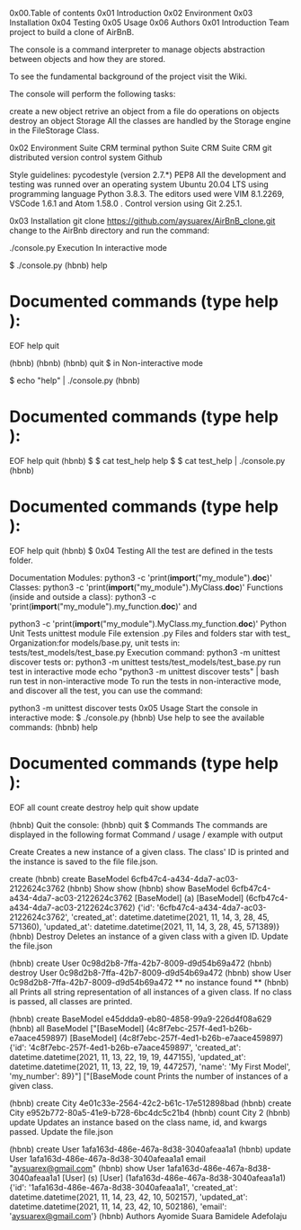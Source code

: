 0x00.Table of contents
0x01 Introduction
0x02 Environment
0x03 Installation
0x04 Testing
0x05 Usage
0x06 Authors
0x01 Introduction
Team project to build a clone of AirBnB.

The console is a command interpreter to manage objects abstraction between objects and how they are stored.

To see the fundamental background of the project visit the Wiki.

The console will perform the following tasks:

create a new object
retrive an object from a file
do operations on objects
destroy an object
Storage
All the classes are handled by the Storage engine in the FileStorage Class.

0x02 Environment
Suite CRM terminal python Suite CRM Suite CRM git distributed version control system Github

Style guidelines:
pycodestyle (version 2.7.*)
PEP8
All the development and testing was runned over an operating system Ubuntu 20.04 LTS using programming language Python 3.8.3. The editors used were VIM 8.1.2269, VSCode 1.6.1 and Atom 1.58.0 . Control version using Git 2.25.1.

0x03 Installation
git clone https://github.com/aysuarex/AirBnB_clone.git
change to the AirBnb directory and run the command:

 ./console.py
Execution
In interactive mode

$ ./console.py
(hbnb) help

Documented commands (type help <topic>):
========================================
EOF  help  quit

(hbnb)
(hbnb)
(hbnb) quit
$
in Non-interactive mode

$ echo "help" | ./console.py
(hbnb)

Documented commands (type help <topic>):
========================================
EOF  help  quit
(hbnb)
$
$ cat test_help
help
$
$ cat test_help | ./console.py
(hbnb)

Documented commands (type help <topic>):
========================================
EOF  help  quit
(hbnb)
$
0x04 Testing
All the test are defined in the tests folder.

Documentation
Modules:
python3 -c 'print(__import__("my_module").__doc__)'
Classes:
python3 -c 'print(__import__("my_module").MyClass.__doc__)'
Functions (inside and outside a class):
python3 -c 'print(__import__("my_module").my_function.__doc__)'
and

python3 -c 'print(__import__("my_module").MyClass.my_function.__doc__)'
Python Unit Tests
unittest module
File extension .py
Files and folders star with test_
Organization:for models/base.py, unit tests in: tests/test_models/test_base.py
Execution command: python3 -m unittest discover tests
or: python3 -m unittest tests/test_models/test_base.py
run test in interactive mode
echo "python3 -m unittest discover tests" | bash
run test in non-interactive mode
To run the tests in non-interactive mode, and discover all the test, you can use the command:

python3 -m unittest discover tests
0x05 Usage
Start the console in interactive mode:
$ ./console.py
(hbnb)
Use help to see the available commands:
(hbnb) help

Documented commands (type help <topic>):
========================================
EOF  all  count  create  destroy  help  quit  show  update

(hbnb)
Quit the console:
(hbnb) quit
$
Commands
The commands are displayed in the following format Command / usage / example with output

Create
Creates a new instance of a given class. The class' ID is printed and the instance is saved to the file file.json.

create <class>
(hbnb) create BaseModel
6cfb47c4-a434-4da7-ac03-2122624c3762
(hbnb)
Show
show <class> <id>
(hbnb) show BaseModel 6cfb47c4-a434-4da7-ac03-2122624c3762
[BaseModel] (a) [BaseModel] (6cfb47c4-a434-4da7-ac03-2122624c3762) {'id': '6cfb47c4-a434-4da7-ac03-2122624c3762', 'created_at': datetime.datetime(2021, 11, 14, 3, 28, 45, 571360), 'updated_at': datetime.datetime(2021, 11, 14, 3, 28, 45, 571389)}
(hbnb)
Destroy
Deletes an instance of a given class with a given ID. Update the file.json

(hbnb) create User
0c98d2b8-7ffa-42b7-8009-d9d54b69a472
(hbnb) destroy User 0c98d2b8-7ffa-42b7-8009-d9d54b69a472
(hbnb) show User 0c98d2b8-7ffa-42b7-8009-d9d54b69a472
** no instance found **
(hbnb)
all
Prints all string representation of all instances of a given class. If no class is passed, all classes are printed.

(hbnb) create BaseModel
e45ddda9-eb80-4858-99a9-226d4f08a629
(hbnb) all BaseModel
["[BaseModel] (4c8f7ebc-257f-4ed1-b26b-e7aace459897) [BaseModel] (4c8f7ebc-257f-4ed1-b26b-e7aace459897) {'id': '4c8f7ebc-257f-4ed1-b26b-e7aace459897', 'created_at': datetime.datetime(2021, 11, 13, 22, 19, 19, 447155), 'updated_at': datetime.datetime(2021, 11, 13, 22, 19, 19, 447257), 'name': 'My First Model', 'my_number': 89}"]
["[BaseMode
count
Prints the number of instances of a given class.

(hbnb) create City
4e01c33e-2564-42c2-b61c-17e512898bad
(hbnb) create City
e952b772-80a5-41e9-b728-6bc4dc5c21b4
(hbnb) count City
2
(hbnb)
update
Updates an instance based on the class name, id, and kwargs passed. Update the file.json

(hbnb) create User
1afa163d-486e-467a-8d38-3040afeaa1a1
(hbnb) update User 1afa163d-486e-467a-8d38-3040afeaa1a1 email "aysuarex@gmail.com"
(hbnb) show User 1afa163d-486e-467a-8d38-3040afeaa1a1
[User] (s) [User] (1afa163d-486e-467a-8d38-3040afeaa1a1) {'id': '1afa163d-486e-467a-8d38-3040afeaa1a1', 'created_at': datetime.datetime(2021, 11, 14, 23, 42, 10, 502157), 'updated_at': datetime.datetime(2021, 11, 14, 23, 42, 10, 502186), 'email': 'aysuarex@gmail.com'}
(hbnb)
Authors
Ayomide Suara
Bamidele Adefolaju
